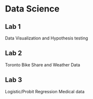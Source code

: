 # Data Science

## Lab 1 
Data Visualization and Hypothesis testing
## Lab 2 
Toronto Bike Share and Weather Data
## Lab 3 
Logistic/Probit Regression Medical data
